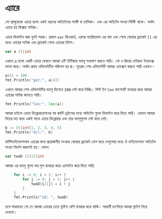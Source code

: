 # এ্যারে

গো ল্যাঙ্গুয়েজে এ্যারে হলো একই ধরনের আইটেমের সমষ্টি বা তালিকা। এবং এর আইটেম সংখ্যা নির্দিষ্ট থাকে। অর্থাৎ এ্যারে হয় ফিক্সড সাইজ। 

এ্যারে ডিফাইন করা খুবই সহজ। প্রথমে `var` কিওয়ার্ড, এরপর ভ্যারিয়েবল এর নাম এবং শেষে স্কোয়ার ব্র্যাকেট `[]` এর মধ্যে এ্যারের সাইজ এবং ব্র্যাকেট শেষে এ্যারের টাইপ। 

```go
var a [5]int
```
এখানে `a` হলো একটি এ্যারে যেখানে আমরা ৫টি ইন্টিজার ভ্যালু সংরক্ষণ করতে পারি। গো ও জিরো বেইজড ইনডেক্স ফলো করে। অর্থাৎ প্রথম এলিমেন্টটির পজিশন হয় `0`। সুতরাং শেষ এলিমেন্টটি আমরা এ্যাক্সেস করতে পারি এভাবে - 

```go
a[4] = 100
fmt.Println("get:", a[4])
```

এখানে আমরা শেষ এলিমেন্টটির ভ্যালু হিসেবে `100` সেট করে দিচ্ছি। বিল্ট ইন `len` ফাংশনটি ব্যবহার করে আমরা এ্যারের সাইজ জানতে পারি। 

```go
fmt.Println("len:", len(a))
```

আমরা চাইলে এ্যারে ডিক্লেয়ারেশনের পর কার্লি ব্রেইসের মধ্যে আইটেম গুলো ডিফাইন করে দিতে পারি। এভাবে আমরা নিচের মত করে একই সাথে এ্যারে ডিক্লেয়ার এবং তার ভ্যালুগুলো সেট করে দেই: 

```go
b := [5]int{1, 2, 3, 4, 5}
fmt.Println("dcl:", b)
```
মাল্টিডাইমেনশনাল এ্যারের জন্য প্রয়োজনীয় সংখ্যক স্কোয়ার ব্র্যাকেট যোগ করে সেগুলোর মধ্যে ঐ ডাইমেনশনে আইটেম সংখ্যা নির্দেশ করলেই হয়। যেমন: 

```go
var twoD [2][3]int
```

আমরা এর ভ্যালু গুলো ফর লুপ ব্যবহার করে এ্যাসাইন করে দিতে পারি:

```go
	for i := 0; i < 2; i++ {
        for j := 0; j < 3; j++ {
            twoD[i][j] = i + j
        }
    }
    fmt.Println("2d: ", twoD)
```

তবে সাধারনত গো তে আমরা এ্যারের চেয়ে স্লাইস বেশি ব্যবহার করে থাকি। পরবর্তী চ্যাপ্টারে আমরা স্লাইস নিয়ে দেখবো। 